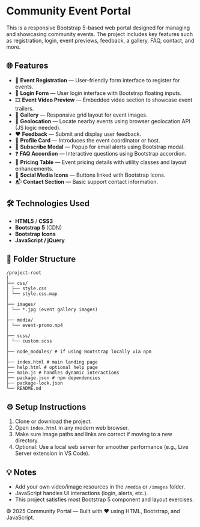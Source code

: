 # Community Event Portal

This is a responsive Bootstrap 5-based web portal designed for managing and showcasing community events. The project includes key features such as registration, login, event previews, feedback, a gallery, FAQ, contact, and more.

## 🌐 Features

- 📅 **Event Registration** — User-friendly form interface to register for events.
- 🔐 **Login Form** — User login interface with Bootstrap floating inputs.
- 🎞️ **Event Video Preview** — Embedded video section to showcase event trailers.
- 📸 **Gallery** — Responsive grid layout for event images.
- 📍 **Geolocation** — Locate nearby events using browser geolocation API (JS logic needed).
- ❤️ **Feedback** — Submit and display user feedback.
- 🧑 **Profile Card** — Introduces the event coordinator or host.
- 🔔 **Subscribe Modal** — Popup for email alerts using Bootstrap modal.
- ❓ **FAQ Accordion** — Interactive questions using Bootstrap accordion.
- 💸 **Pricing Table** — Event pricing details with utility classes and layout enhancements.
- 📣 **Social Media Icons** — Buttons linked with Bootstrap Icons.
- 📬 **Contact Section** — Basic support contact information.

## 🛠 Technologies Used

- **HTML5** / **CSS3**
- **Bootstrap 5** (CDN)
- **Bootstrap Icons**
- **JavaScript / jQuery**

## 📂 Folder Structure
```
/project-root
│
├── css/
│ ├── style.css
│ └── style.css.map
│
├── images/
│ └── *.jpg (event gallery images)
│
├── media/
│ └── event-promo.mp4
│
├── scss/
│ └── custom.scss
│
├── node_modules/ # if using Bootstrap locally via npm
│
├── index.html # main landing page
├── help.html # optional help page
├── main.js # handles dynamic interactions
├── package.json # npm dependencies
├── package-lock.json
└── README.md
```
## ⚙️ Setup Instructions

1. Clone or download the project.
2. Open `index.html` in any modern web browser.
3. Make sure image paths and links are correct if moving to a new directory.
4. Optional: Use a local web server for smoother performance (e.g., Live Server extension in VS Code).

## 💡 Notes

- Add your own video/image resources in the `/media` or `/images` folder.
- JavaScript handles UI interactions (login, alerts, etc.).
- This project satisfies most Bootstrap 5 component and layout exercises.

© 2025 Community Portal — Built with ❤️ using HTML, Bootstrap, and JavaScript.
